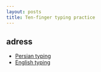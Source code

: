 ```yaml
---
layout: posts
title: Ten-finger typing practice
---
```


## adress

- [Persian typing](https://www.typingclub.com/sportal/)
- [English typing](https://www.typing.com/)